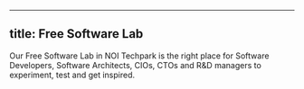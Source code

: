 

---
title: Free Software Lab
---
Our Free Software Lab in NOI Techpark is the right place for Software Developers, Software Architects, CIOs, CTOs and R&D managers to experiment, test and get inspired.
